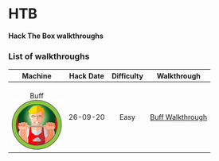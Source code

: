 # HTB

**Hack The Box walkthroughs**

### List of walkthroughs

| Machine                             | Hack Date | Difficulty | Walkthrough                   |
|:-----------------------------------:|:---------:|:----------:|:-----------------------------:|
| <br>Buff</br> ![buff](img/buff.png) | 26-09-20  | Easy       | [Buff Walkthrough](./buff.md) |
